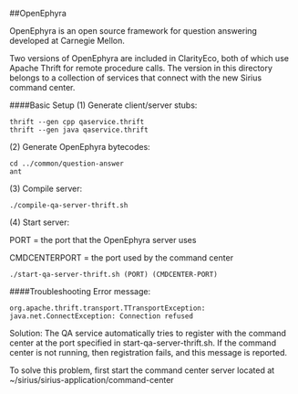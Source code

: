 ##OpenEphyra

OpenEphyra is an open source framework for question answering
developed at Carnegie Mellon.

Two versions of OpenEphyra are included in ClarityEco, both of which use
Apache Thrift for remote procedure calls. The version in this directory
belongs to a collection of services that connect with the new Sirius command center.

####Basic Setup
(1) Generate client/server stubs:

```
thrift --gen cpp qaservice.thrift
thrift --gen java qaservice.thrift
```

(2) Generate OpenEphyra bytecodes:

```
cd ../common/question-answer
ant
```

(3) Compile server:

`./compile-qa-server-thrift.sh`

(4) Start server:

PORT = the port that the OpenEphyra server uses

CMDCENTERPORT = the port used by the command center

`./start-qa-server-thrift.sh (PORT) (CMDCENTER-PORT)`

####Troubleshooting
Error message:

  `org.apache.thrift.transport.TTransportException: java.net.ConnectException: Connection refused`

Solution:  The QA service automatically tries to register with the command center
  at the port specified in start-qa-server-thrift.sh.
  If the command center is not running, then registration fails,
  and this message is reported.
  
  To solve this problem, first start the command center server
  located at ~/sirius/sirius-application/command-center
